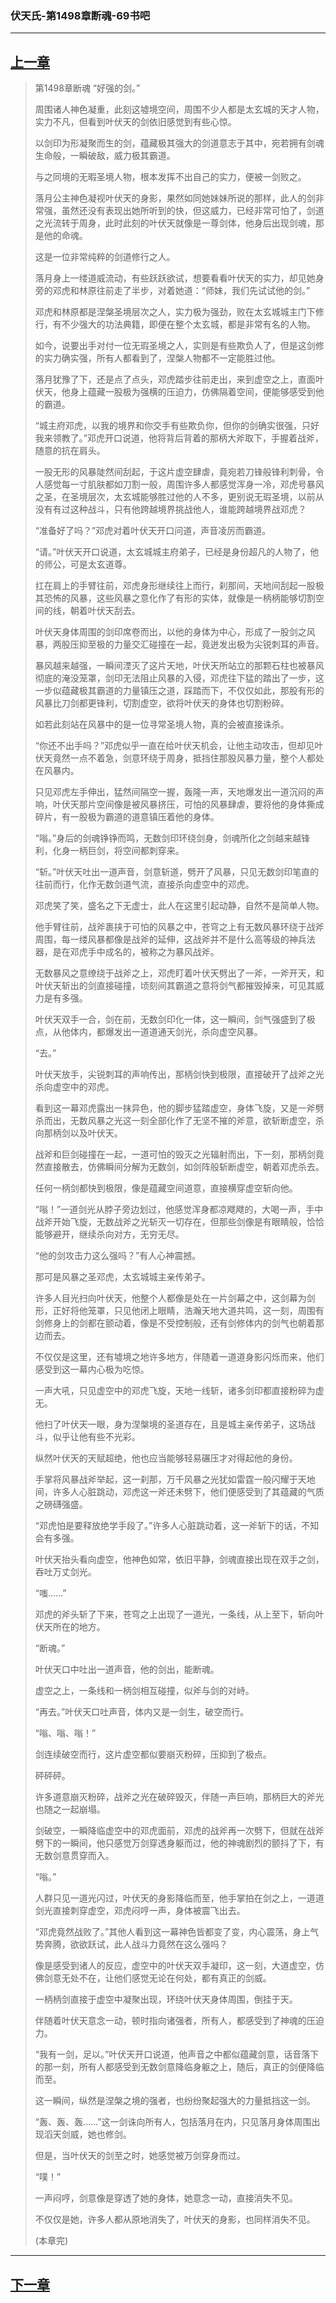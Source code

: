 ### 伏天氏-第1498章断魂-69书吧

--------
[上一章](./c977bdf20b1d99c727fe235685151efc.md)
--------


>
>
>
>第1498章断魂
>“好强的剑。”
>
>周围诸人神色凝重，此刻这墟境空间，周围不少人都是太玄城的天才人物，实力不凡，但看到叶伏天的剑依旧感觉到有些心惊。
>
>以剑印为形凝聚而生的剑，蕴藏极其强大的剑道意志于其中，宛若拥有剑魂生命般，一瞬破敌，威力极其霸道。
>
>与之同境的无暇圣境人物，根本发挥不出自己的实力，便被一剑败之。
>
>落月公主神色凝视叶伏天的身影，果然如同她妹妹所说的那样，此人的剑非常强，虽然还没有表现出她所听到的快，但这威力，已经非常可怕了，剑道之光流转于周身，此时此刻的叶伏天就像是一尊剑体，他身后出现剑魂，那是他的命魂。
>
>这是一位非常纯粹的剑道修行之人。
>
>落月身上一缕道威流动，有些跃跃欲试，想要看看叶伏天的实力，却见她身旁的邓虎和林原往前走了半步，对着她道：“师妹，我们先试试他的剑。”
>
>邓虎和林原都是涅槃圣境层次之人，实力极为强劲，败在太玄城城主门下修行，有不少强大的功法典籍，即便在整个太玄城，都是非常有名的人物。
>
>如今，说要出手对付一位无瑕圣境之人，实则是有些欺负人了，但是这剑修的实力确实强，所有人都看到了，涅槃人物都不一定能胜过他。
>
>落月犹豫了下，还是点了点头，邓虎踏步往前走出，来到虚空之上，直面叶伏天，他身上蕴藏一股极为强横的压迫力，仿佛隔着空间，便能够感受到他的霸道。
>
>“城主府邓虎，以我的境界和你交手有些欺负你，但你的剑确实很强，只好我来领教了。”邓虎开口说道，他将背后背着的那柄大斧取下，手握着战斧，随意的抗在肩头。
>
>一股无形的风暴陡然间刮起，于这片虚空肆虐，竟宛若刀锋般锋利刺骨，令人感觉每一寸肌肤都如刀割一般，周围许多人都感觉浑身一冷，邓虎号暴风之圣，在圣境层次，太玄城能够胜过他的人不多，更别说无瑕圣境，以前从没有有过这种战斗，只有他跨越境界挑战他人，谁能跨越境界战邓虎？
>
>“准备好了吗？”邓虎对着叶伏天开口问道，声音凌厉而霸道。
>
>“请。”叶伏天开口说道，太玄城城主府弟子，已经是身份超凡的人物了，他的师公，可是太玄道尊。
>
>扛在肩上的手臂往前，邓虎身形继续往上而行，刹那间，天地间刮起一股极其恐怖的风暴，这些风暴之意化作了有形的实体，就像是一柄柄能够切割空间的线，朝着叶伏天刮去。
>
>叶伏天身体周围的剑印席卷而出，以他的身体为中心，形成了一股剑之风暴，两股压抑至极的力量交汇碰撞在一起，竟迸发出极为尖锐刺耳的声音。
>
>暴风越来越强，一瞬间湮灭了这片天地，叶伏天所站立的那颗石柱也被暴风彻底的淹没笼罩，剑印无法阻止风暴的入侵，邓虎往下猛的踏出了一步，这一步似蕴藏极其霸道的力量镇压之道，踩踏而下，不仅仅如此，那股有形的风暴比刀剑都更锋利，切割虚空，欲将叶伏天的身体也切割粉碎。
>
>如若此刻站在风暴中的是一位寻常圣境人物，真的会被直接诛杀。
>
>“你还不出手吗？”邓虎似乎一直在给叶伏天机会，让他主动攻击，但却见叶伏天竟然一点不着急，剑意环绕于周身，抵挡住那股风暴力量，整个人都处在风暴内。
>
>只见邓虎左手伸出，猛然间隔空一握，轰隆一声，天地爆发出一道沉闷的声响，叶伏天那片空间像是被风暴挤压，可怕的风暴肆虐，要将他的身体撕成碎片，有一股极为霸道的道意镇压着他的身体。
>
>“嗡。”身后的剑魂铮铮而鸣，无数剑印环绕剑身，剑魂所化之剑越来越锋利，化身一柄巨剑，将空间都刺穿来。
>
>“斩。”叶伏天吐出一道声音，剑意斩道，劈开了风暴，只见无数剑印笔直的往前而行，化作无数剑道气流，直接杀向虚空中的邓虎。
>
>邓虎笑了笑，盛名之下无虚士，此人在这里引起动静，自然不是简单人物。
>
>他手臂往前，战斧裹挟于可怕的风暴之中，苍穹之上有无数风暴环绕于战斧周围，每一缕风暴都像是战斧的延伸，这战斧并不是什么高等级的神兵法器，是在邓虎手中成名的，被称之为暴风战斧。
>
>无数暴风之意缭绕于战斧之上，邓虎盯着叶伏天劈出了一斧，一斧开天，和叶伏天斩出的剑直接碰撞，顷刻间其霸道之意将剑气都摧毁掉来，可见其威力是有多强。
>
>叶伏天双手一合，剑在前，无数剑印化一体，这一瞬间，剑气强盛到了极点，从他体内，都爆发出一道道通天剑光，杀向虚空风暴。
>
>“去。”
>
>叶伏天放手，尖锐刺耳的声响传出，那柄剑快到极限，直接破开了战斧之光杀向虚空中的邓虎。
>
>看到这一幕邓虎露出一抹异色，他的脚步猛踏虚空，身体飞旋，又是一斧劈杀而出，无数风暴之光这一刻全部化作了无坚不摧的斧意，欲斩断虚空，杀向那柄剑以及叶伏天。
>
>战斧和巨剑碰撞在一起，一道可怕的毁灭之光辐射而出，下一刻，那柄剑竟然直接散去，仿佛瞬间分解为无数剑，如剑阵般斩断虚空，朝着邓虎杀去。
>
>任何一柄剑都快到极限，像是蕴藏空间道意，直接横穿虚空斩向他。
>
>“嗡！”一道剑光从脖子旁边划过，他感觉浑身都凉飕飕的，大喝一声，手中战斧开始飞旋，无数战斧之光斩灭一切存在，但那些剑像是有眼睛般，恰恰能够避开，继续杀向对方，无穷无尽。
>
>“他的剑攻击力这么强吗？”有人心神震撼。
>
>那可是风暴之圣邓虎，太玄城城主亲传弟子。
>
>许多人目光扫向叶伏天，他整个人都像是处在一片剑幕之中，这剑幕为剑形，正好将他笼罩，只见他闭上眼睛，浩瀚天地大道共鸣，这一刻，周围有剑修身上的剑都在颤动着，像是不受控制般，还有剑修体内的剑气也朝着那边而去。
>
>不仅仅是这里，还有墟境之地许多地方，伴随着一道道身影闪烁而来，他们感受到这一幕内心极为吃惊。
>
>一声大吼，只见虚空中的邓虎飞旋，天地一线斩，诸多剑印都直接粉碎为虚无。
>
>他扫了叶伏天一眼，身为涅槃境的圣道存在，且是城主亲传弟子，这场战斗，似乎让他有些不光彩。
>
>纵然叶伏天的天赋超绝，他也应当能够轻易碾压才对得起他的身份。
>
>手掌将风暴战斧举起，这一刹那，万千风暴之光犹如雷霆一般闪耀于天地间，许多人心脏跳动，邓虎这一斧还未劈下，他们便感受到了其蕴藏的气质之磅礴强盛。
>
>“邓虎怕是要释放绝学手段了。”许多人心脏跳动着，这一斧斩下的话，不知会有多强。
>
>叶伏天抬头看向虚空，他神色如常，依旧平静，剑魂直接出现在双手之剑，吞吐万丈剑光。
>
>“嗤……”
>
>邓虎的斧头斩了下来，苍穹之上出现了一道光，一条线，从上至下，斩向叶伏天所在的地方。
>
>“断魂。”
>
>叶伏天口中吐出一道声音，他的剑出，能断魂。
>
>虚空之上，一条线和一柄剑相互碰撞，似斧与剑的对峙。
>
>“再去。”叶伏天口吐声音，体内又是一剑生，破空而行。
>
>“嗡、嗡、嗡！”
>
>剑连续破空而行，这片虚空都似要崩灭粉碎，压抑到了极点。
>
>砰砰砰。
>
>许多道意崩灭粉碎，战斧之光在破碎毁灭，伴随一声巨响，那柄巨大的斧光也随之一起崩塌。
>
>剑破空，一瞬降临虚空中的邓虎面前，邓虎的战斧再一次劈下，但就在战斧劈下的一瞬间，他只感觉万剑穿透身躯而过，他的神魂剧烈的颤抖了下，有无数剑意贯穿而入。
>
>“嗡。”
>
>人群只见一道光闪过，叶伏天的身影降临而至，他手掌拍在剑之上，一道道剑光直接刺穿虚空，邓虎闷哼一声，身体被震飞出去。
>
>“邓虎竟然战败了。”其他人看到这一幕神色皆都变了变，内心震荡，身上气势奔腾，欲欲跃试，此人战斗力竟然在这么强吗？
>
>像是感受到诸人的反应，虚空中的叶伏天双手凝印，这一刻，大道虚空，仿佛剑意无处不在，让他们感觉无论在何处，都有真正的剑威。
>
>一柄柄剑直接于虚空中凝聚出现，环绕叶伏天身体周围，倒挂于天。
>
>伴随着叶伏天意念一动，顿时指向诸强者，所有人，都感受到了神魂的压迫力。
>
>“我有一剑，足以。”叶伏天开口说道，他声音之中都似蕴藏剑意，话音落下的那一刻，所有人都感受到无数剑意降临身躯之上，随后，真正的剑便降临而至。
>
>这一瞬间，纵然是涅槃之境的强者，也纷纷聚起强大的力量抵挡这一剑。
>
>“轰、轰、轰……”这一剑诛向所有人，包括落月在内，只见落月身体周围出现滔天剑威，她也修剑。
>
>但是，当叶伏天的剑至之时，她感觉被万剑穿身而过。
>
>“噗！”
>
>一声闷哼，剑意像是穿透了她的身体，她意念一动，直接消失不见。
>
>不仅仅是她，许多人都从原地消失了，叶伏天的身影，也同样消失不见。
>
>(本章完)
>
>

--------
[下一章](./ad624f967195dcc21f54ff4b11073c24.md)
--------
